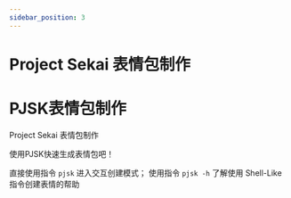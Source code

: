 ```yaml
---
sidebar_position: 3
---
```


# Project Sekai 表情包制作

# PJSK表情包制作

Project Sekai 表情包制作

使用PJSK快速生成表情包吧！

直接使用指令 `pjsk` 进入交互创建模式；
使用指令 `pjsk -h` 了解使用 Shell-Like 指令创建表情的帮助